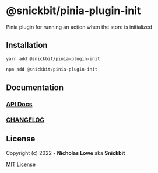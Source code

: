 # @snickbit/pinia-plugin-init

<!--START_SECTION:readmes-description-->

Pinia plugin for running an action when the store is initialized

<!--END_SECTION:readmes-description-->

## Installation

```bash
yarn add @snickbit/pinia-plugin-init
```

```bash
npm add @snickbit/pinia-plugin-init
```

## Documentation

### [API Docs](./docs/README.md)

### [CHANGELOG](CHANGELOG.md)

## License

Copyright (c) 2022 - **Nicholas Lowe** aka **Snickbit**

[MIT License](../../LICENSE)

